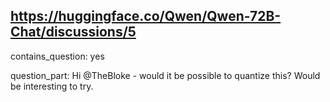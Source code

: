 ## https://huggingface.co/Qwen/Qwen-72B-Chat/discussions/5

contains_question: yes

question_part: Hi @TheBloke - would it be possible to quantize this? Would be interesting to try.